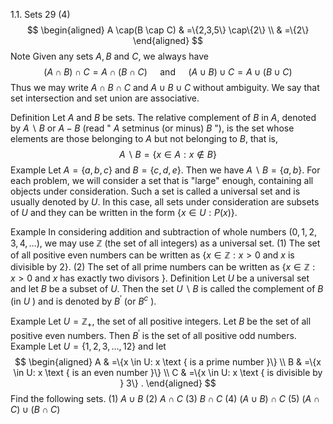 1.1. Sets
29
(4)
$$
\begin{aligned}
A \cap(B \cap C) & =\{2,3,5\} \cap\{2\} \\
& =\{2\}
\end{aligned}
$$
Note Given any sets $A, B$ and $C$, we always have
$$
(A \cap B) \cap C=A \cap(B \cap C) \quad \text { and } \quad(A \cup B) \cup C=A \cup(B \cup C)
$$
Thus we may write $A \cap B \cap C$ and $A \cup B \cup C$ without ambiguity. We say that set intersection and set union are associative.

Definition Let $A$ and $B$ be sets. The relative complement of $B$ in $A$, denoted by $A \backslash B$ or $A-B$ (read " $A$ setminus (or minus) $B$ "), is the set whose elements are those belonging to $A$ but not belonging to $B$, that is,
$$
A \backslash B=\{x \in A: x \notin B\}
$$
Example Let $A=\{a, b, c\}$ and $B=\{c, d, e\}$. Then we have $A \backslash B=\{a, b\}$.
For each problem, we will consider a set that is "large" enough, containing all objects under consideration. Such a set is called a universal set and is usually denoted by $U$. In this case, all sets under consideration are subsets of $U$ and they can be written in the form $\{x \in U: P(x)\}$.

Example In considering addition and subtraction of whole numbers $(0,1,2,3,4, \ldots)$, we may use $\mathbb{Z}$ (the set of all integers) as a universal set.
(1) The set of all positive even numbers can be written as $\{x \in \mathbb{Z}: x>0$ and $x$ is divisible by 2$\}$.
(2) The set of all prime numbers can be written as $\{x \in \mathbb{Z}: x>0$ and $x$ has exactly two divisors $\}$.
Definition Let $U$ be a universal set and let $B$ be a subset of $U$. Then the set $U \backslash B$ is called the complement of $B$ (in $U$ ) and is denoted by $B^{\prime}$ (or $B^{c}$ ).

Example Let $U=\mathbb{Z}_{+}$, the set of all positive integers. Let $B$ be the set of all positive even numbers. Then $B^{\prime}$ is the set of all positive odd numbers.
Example Let $U=\{1,2,3, \ldots, 12\}$ and let
$$
\begin{aligned}
A & =\{x \in U: x \text { is a prime number }\} \\
B & =\{x \in U: x \text { is an even number }\} \\
C & =\{x \in U: x \text { is divisible by } 3\} .
\end{aligned}
$$
Find the following sets.
(1) $A \cup B$
(2) $A \cap C$
(3) $B \cap C$
(4) $(A \cup B) \cap C$
(5) $(A \cap C) \cup(B \cap C)$